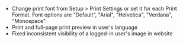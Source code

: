 - Change print font from Setup > Print Settings or set it for each Print Format. Font options are "Default", "Arial", "Helvetica", "Verdana", "Monospace".
- Print and full-page print preview in user's language
- Fixed inconsistent visibility of a logged-in user's image in website
